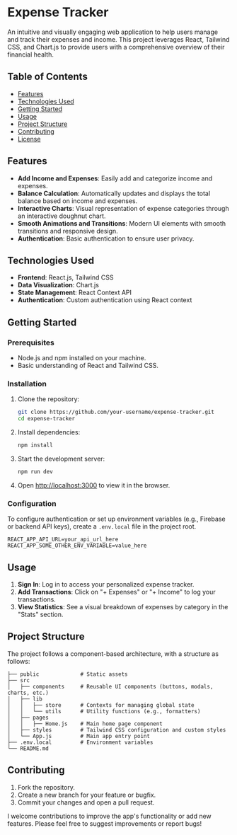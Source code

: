 
# Expense Tracker

An intuitive and visually engaging web application to help users manage and track their expenses and income. This project leverages React, Tailwind CSS, and Chart.js to provide users with a comprehensive overview of their financial health.

## Table of Contents

- [Features](#features)
- [Technologies Used](#technologies-used)
- [Getting Started](#getting-started)
- [Usage](#usage)
- [Project Structure](#project-structure)
- [Contributing](#contributing)
- [License](#license)


## Features

- **Add Income and Expenses**: Easily add and categorize income and expenses.
- **Balance Calculation**: Automatically updates and displays the total balance based on income and expenses.
- **Interactive Charts**: Visual representation of expense categories through an interactive doughnut chart.
- **Smooth Animations and Transitions**: Modern UI elements with smooth transitions and responsive design.
- **Authentication**: Basic authentication to ensure user privacy.

## Technologies Used

- **Frontend**: React.js, Tailwind CSS
- **Data Visualization**: Chart.js
- **State Management**: React Context API
- **Authentication**: Custom authentication using React context

## Getting Started

### Prerequisites

- Node.js and npm installed on your machine.
- Basic understanding of React and Tailwind CSS.

### Installation

1. Clone the repository:

   ```bash
   git clone https://github.com/your-username/expense-tracker.git
   cd expense-tracker
   ```

2. Install dependencies:

   ```bash
   npm install
   ```

3. Start the development server:

   ```bash
   npm run dev
   ```

4. Open [http://localhost:3000](http://localhost:3000) to view it in the browser.

### Configuration

To configure authentication or set up environment variables (e.g., Firebase or backend API keys), create a `.env.local` file in the project root.

```plaintext
REACT_APP_API_URL=your_api_url_here
REACT_APP_SOME_OTHER_ENV_VARIABLE=value_here
```

## Usage

1. **Sign In**: Log in to access your personalized expense tracker.
2. **Add Transactions**: Click on "+ Expenses" or "+ Income" to log your transactions.
3. **View Statistics**: See a visual breakdown of expenses by category in the "Stats" section.

## Project Structure

The project follows a component-based architecture, with a structure as follows:

```plaintext
├── public             # Static assets
├── src
│   ├── components     # Reusable UI components (buttons, modals, charts, etc.)
│   ├── lib
│   │   ├── store      # Contexts for managing global state
│   │   └── utils      # Utility functions (e.g., formatters)
│   ├── pages
│   │   ├── Home.js    # Main home page component
│   ├── styles         # Tailwind CSS configuration and custom styles
│   └── App.js         # Main app entry point
├── .env.local         # Environment variables
└── README.md
```

## Contributing

1. Fork the repository.
2. Create a new branch for your feature or bugfix.
3. Commit your changes and open a pull request.

I welcome contributions to improve the app's functionality or add new features. Please feel free to suggest improvements or report bugs!
